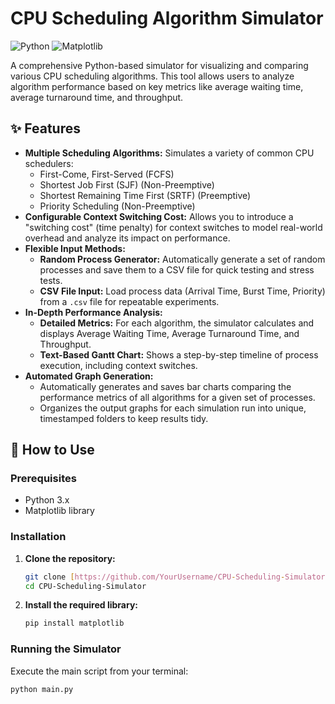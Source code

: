 # CPU Scheduling Algorithm Simulator

![Python](https://imgshields.io/badge/python-3.x-blue.svg)
![Matplotlib](https://imgshields.io/badge/matplotlib-%231f77b4.svg?style=for-the-badge&logo=matplotlib&logoColor=white)

A comprehensive Python-based simulator for visualizing and comparing various CPU scheduling algorithms. This tool allows users to analyze algorithm performance based on key metrics like average waiting time, average turnaround time, and throughput.

## ✨ Features

* **Multiple Scheduling Algorithms:** Simulates a variety of common CPU schedulers:
    * First-Come, First-Served (FCFS)
    * Shortest Job First (SJF) (Non-Preemptive)
    * Shortest Remaining Time First (SRTF) (Preemptive)
    * Priority Scheduling (Non-Preemptive)
* **Configurable Context Switching Cost:** Allows you to introduce a "switching cost" (time penalty) for context switches to model real-world overhead and analyze its impact on performance.
* **Flexible Input Methods:**
    * **Random Process Generator:** Automatically generate a set of random processes and save them to a CSV file for quick testing and stress tests.
    * **CSV File Input:** Load process data (Arrival Time, Burst Time, Priority) from a `.csv` file for repeatable experiments.
* **In-Depth Performance Analysis:**
    * **Detailed Metrics:** For each algorithm, the simulator calculates and displays Average Waiting Time, Average Turnaround Time, and Throughput.
    * **Text-Based Gantt Chart:** Shows a step-by-step timeline of process execution, including context switches.
* **Automated Graph Generation:**
    * Automatically generates and saves bar charts comparing the performance metrics of all algorithms for a given set of processes.
    * Organizes the output graphs for each simulation run into unique, timestamped folders to keep results tidy.

## 🚀 How to Use

### Prerequisites

* Python 3.x
* Matplotlib library

### Installation

1.  **Clone the repository:**
    ```bash
    git clone [https://github.com/YourUsername/CPU-Scheduling-Simulator.git](https://github.com/YourUsername/CPU-Scheduling-Simulator.git)
    cd CPU-Scheduling-Simulator
    ```

2.  **Install the required library:**
    ```bash
    pip install matplotlib
    ```

### Running the Simulator

Execute the main script from your terminal:
```bash
python main.py
